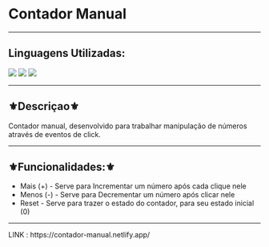 <h1>Contador Manual</h1>
<hr>
<h2>Linguagens Utilizadas:</h2>

<div style="display: inline_block">
  <img src="https://img.shields.io/badge/HTML5-E34F26?style=for-the-badge&logo=html5&logoColor=white"></img> 
  <img src="https://img.shields.io/badge/CSS3-1572B6?style=for-the-badge&logo=css3&logoColor=white"></img>
  <img src="https://img.shields.io/badge/JavaScript-F7DF1E?style=for-the-badge&logo=javascript&logoColor=black"></img>
</div>



<hr>
<h2>⚜️Descriçao⚜️</h2>
<p>Contador manual, desenvolvido para trabalhar manipulação de números através de eventos de click.</p>
<hr>
<h2>⚜️Funcionalidades:⚜️</h2>
<ul>
<li>Mais (+) - Serve para Incrementar um número após cada clique nele</li>
<li>Menos (-) - Serve para Decrementar um número após clicar nele</li>
<li>Reset - Serve para trazer o estado do contador, para seu estado inicial (0)</li>


</ul>
<hr>
LINK : https://contador-manual.netlify.app/
